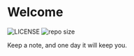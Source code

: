 # Welcome

![LICENSE](https://img.shields.io/github/license/situ2001/notebook?style=flat-square) ![repo size](https://img.shields.io/github/repo-size/situ2001/notebook?style=flat-square)

Keep a note, and one day it will keep you.
